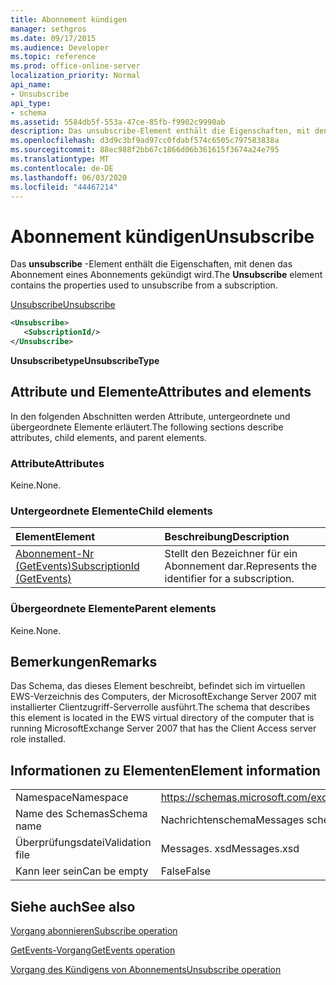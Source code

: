 ```yaml
---
title: Abonnement kündigen
manager: sethgros
ms.date: 09/17/2015
ms.audience: Developer
ms.topic: reference
ms.prod: office-online-server
localization_priority: Normal
api_name:
- Unsubscribe
api_type:
- schema
ms.assetid: 5584db5f-553a-47ce-85fb-f9902c9990ab
description: Das unsubscribe-Element enthält die Eigenschaften, mit denen das Abonnement eines Abonnements gekündigt wird.
ms.openlocfilehash: d3d9c3bf9ad97cc0fdabf574c6505c797583838a
ms.sourcegitcommit: 88ec988f2bb67c1866d06b361615f3674a24e795
ms.translationtype: MT
ms.contentlocale: de-DE
ms.lasthandoff: 06/03/2020
ms.locfileid: "44467214"
---
```

# <a name="unsubscribe"></a><span data-ttu-id="f21b0-103">Abonnement kündigen</span><span class="sxs-lookup"><span data-stu-id="f21b0-103">Unsubscribe</span></span>

<span data-ttu-id="f21b0-104">Das **unsubscribe** -Element enthält die Eigenschaften, mit denen das Abonnement eines Abonnements gekündigt wird.</span><span class="sxs-lookup"><span data-stu-id="f21b0-104">The **Unsubscribe** element contains the properties used to unsubscribe from a subscription.</span></span> 
  
[<span data-ttu-id="f21b0-105">Unsubscribe</span><span class="sxs-lookup"><span data-stu-id="f21b0-105">Unsubscribe</span></span>](unsubscribe.md)
  
```xml
<Unsubscribe>
   <SubscriptionId/>
</Unsubscribe>
```

 <span data-ttu-id="f21b0-106">**Unsubscribetype**</span><span class="sxs-lookup"><span data-stu-id="f21b0-106">**UnsubscribeType**</span></span>
## <a name="attributes-and-elements"></a><span data-ttu-id="f21b0-107">Attribute und Elemente</span><span class="sxs-lookup"><span data-stu-id="f21b0-107">Attributes and elements</span></span>

<span data-ttu-id="f21b0-108">In den folgenden Abschnitten werden Attribute, untergeordnete und übergeordnete Elemente erläutert.</span><span class="sxs-lookup"><span data-stu-id="f21b0-108">The following sections describe attributes, child elements, and parent elements.</span></span>
  
### <a name="attributes"></a><span data-ttu-id="f21b0-109">Attribute</span><span class="sxs-lookup"><span data-stu-id="f21b0-109">Attributes</span></span>

<span data-ttu-id="f21b0-110">Keine.</span><span class="sxs-lookup"><span data-stu-id="f21b0-110">None.</span></span>
  
### <a name="child-elements"></a><span data-ttu-id="f21b0-111">Untergeordnete Elemente</span><span class="sxs-lookup"><span data-stu-id="f21b0-111">Child elements</span></span>

|<span data-ttu-id="f21b0-112">**Element**</span><span class="sxs-lookup"><span data-stu-id="f21b0-112">**Element**</span></span>|<span data-ttu-id="f21b0-113">**Beschreibung**</span><span class="sxs-lookup"><span data-stu-id="f21b0-113">**Description**</span></span>|
|:-----|:-----|
|[<span data-ttu-id="f21b0-114">Abonnement-Nr (GetEvents)</span><span class="sxs-lookup"><span data-stu-id="f21b0-114">SubscriptionId (GetEvents)</span></span>](subscriptionid-getevents.md) <br/> |<span data-ttu-id="f21b0-115">Stellt den Bezeichner für ein Abonnement dar.</span><span class="sxs-lookup"><span data-stu-id="f21b0-115">Represents the identifier for a subscription.</span></span>  <br/> |
   
### <a name="parent-elements"></a><span data-ttu-id="f21b0-116">Übergeordnete Elemente</span><span class="sxs-lookup"><span data-stu-id="f21b0-116">Parent elements</span></span>

<span data-ttu-id="f21b0-117">Keine.</span><span class="sxs-lookup"><span data-stu-id="f21b0-117">None.</span></span>
  
## <a name="remarks"></a><span data-ttu-id="f21b0-118">Bemerkungen</span><span class="sxs-lookup"><span data-stu-id="f21b0-118">Remarks</span></span>

<span data-ttu-id="f21b0-119">Das Schema, das dieses Element beschreibt, befindet sich im virtuellen EWS-Verzeichnis des Computers, der MicrosoftExchange Server 2007 mit installierter Clientzugriff-Serverrolle ausführt.</span><span class="sxs-lookup"><span data-stu-id="f21b0-119">The schema that describes this element is located in the EWS virtual directory of the computer that is running MicrosoftExchange Server 2007 that has the Client Access server role installed.</span></span>
  
## <a name="element-information"></a><span data-ttu-id="f21b0-120">Informationen zu Elementen</span><span class="sxs-lookup"><span data-stu-id="f21b0-120">Element information</span></span>

|||
|:-----|:-----|
|<span data-ttu-id="f21b0-121">Namespace</span><span class="sxs-lookup"><span data-stu-id="f21b0-121">Namespace</span></span>  <br/> |https://schemas.microsoft.com/exchange/services/2006/messages  <br/> |
|<span data-ttu-id="f21b0-122">Name des Schemas</span><span class="sxs-lookup"><span data-stu-id="f21b0-122">Schema name</span></span>  <br/> |<span data-ttu-id="f21b0-123">Nachrichtenschema</span><span class="sxs-lookup"><span data-stu-id="f21b0-123">Messages schema</span></span>  <br/> |
|<span data-ttu-id="f21b0-124">Überprüfungsdatei</span><span class="sxs-lookup"><span data-stu-id="f21b0-124">Validation file</span></span>  <br/> |<span data-ttu-id="f21b0-125">Messages. xsd</span><span class="sxs-lookup"><span data-stu-id="f21b0-125">Messages.xsd</span></span>  <br/> |
|<span data-ttu-id="f21b0-126">Kann leer sein</span><span class="sxs-lookup"><span data-stu-id="f21b0-126">Can be empty</span></span>  <br/> |<span data-ttu-id="f21b0-127">False</span><span class="sxs-lookup"><span data-stu-id="f21b0-127">False</span></span>  <br/> |
   
## <a name="see-also"></a><span data-ttu-id="f21b0-128">Siehe auch</span><span class="sxs-lookup"><span data-stu-id="f21b0-128">See also</span></span>



[<span data-ttu-id="f21b0-129">Vorgang abonnieren</span><span class="sxs-lookup"><span data-stu-id="f21b0-129">Subscribe operation</span></span>](subscribe-operation.md)
  
[<span data-ttu-id="f21b0-130">GetEvents-Vorgang</span><span class="sxs-lookup"><span data-stu-id="f21b0-130">GetEvents operation</span></span>](getevents-operation.md)
  
[<span data-ttu-id="f21b0-131">Vorgang des Kündigens von Abonnements</span><span class="sxs-lookup"><span data-stu-id="f21b0-131">Unsubscribe operation</span></span>](unsubscribe-operation.md)

